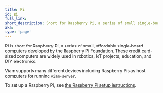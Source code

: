 ```yaml
---
title: Pi
id: pi
full_link:
short_description: Short for Raspberry Pi, a series of small single-board computers developed by the Raspberry Pi Foundation.
aka:
type: "page"
---
```


Pi is short for Raspberry Pi, a series of small, affordable single-board computers developed by the Raspberry Pi Foundation.
These credit card-sized computers are widely used in robotics, IoT projects, education, and DIY electronics.

Viam supports many different devices including Raspberry Pis as host computers for running `viam-server`.

To set up a Raspberry Pi, see [the Raspberry Pi setup instructions](/operate/reference/prepare/rpi-setup/).
